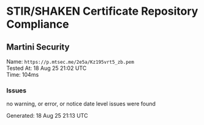 # STIR/SHAKEN Certificate Repository Compliance

## Martini Security

Name: `https://p.mtsec.me/2e5a/Kz195vrt5_zb.pem`\
Tested At: 18 Aug 25 21:02 UTC\
Time: 104ms

### Issues

no warning, or error, or notice date level issues were found

Generated: 18 Aug 25 21:13 UTC